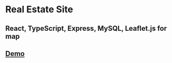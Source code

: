 # Real Estate Site
## React, TypeScript, Express, MySQL, Leaflet.js for map
## [Demo](https://react-real-estate-tau.vercel.app)
